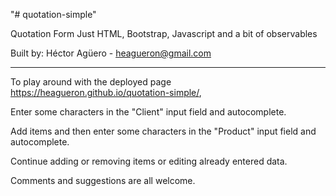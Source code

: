 "# quotation-simple" 

Quotation Form
Just HTML, Bootstrap, Javascript and a bit of observables

Built by: Héctor Agüero - heagueron@gmail.com

------------------------------------------------------------------------

To play around with the deployed page https://heagueron.github.io/quotation-simple/, 

Enter some characters in the "Client" input field and autocomplete.

Add items and then enter some characters in the "Product" input field and autocomplete.

Continue adding or removing items or editing already entered data.

Comments and suggestions are all welcome.